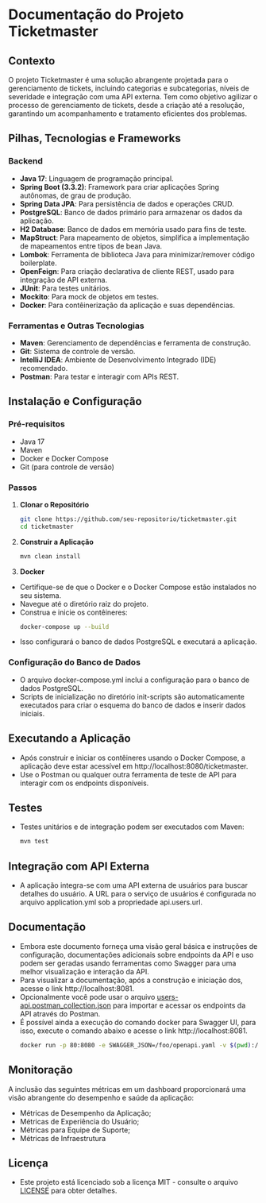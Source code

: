 # Documentação do Projeto Ticketmaster

## Contexto
O projeto Ticketmaster é uma solução abrangente projetada para o gerenciamento de tickets, incluindo categorias e subcategorias, níveis de severidade e integração com uma API externa. Tem como objetivo agilizar o processo de gerenciamento de tickets, desde a criação até a resolução, garantindo um acompanhamento e tratamento eficientes dos problemas.

## Pilhas, Tecnologias e Frameworks

### Backend
- **Java 17**: Linguagem de programação principal.
- **Spring Boot (3.3.2)**: Framework para criar aplicações Spring autônomas, de grau de produção.
- **Spring Data JPA**: Para persistência de dados e operações CRUD.
- **PostgreSQL**: Banco de dados primário para armazenar os dados da aplicação.
- **H2 Database**: Banco de dados em memória usado para fins de teste.
- **MapStruct**: Para mapeamento de objetos, simplifica a implementação de mapeamentos entre tipos de bean Java.
- **Lombok**: Ferramenta de biblioteca Java para minimizar/remover código boilerplate.
- **OpenFeign**: Para criação declarativa de cliente REST, usado para integração de API externa.
- **JUnit**: Para testes unitários.
- **Mockito**: Para mock de objetos em testes.
- **Docker**: Para contêinerização da aplicação e suas dependências.

### Ferramentas e Outras Tecnologias
- **Maven**: Gerenciamento de dependências e ferramenta de construção.
- **Git**: Sistema de controle de versão.
- **IntelliJ IDEA**: Ambiente de Desenvolvimento Integrado (IDE) recomendado.
- **Postman**: Para testar e interagir com APIs REST.

## Instalação e Configuração

### Pré-requisitos
- Java 17
- Maven
- Docker e Docker Compose
- Git (para controle de versão)

### Passos

1. **Clonar o Repositório**
   ```bash
   git clone https://github.com/seu-repositorio/ticketmaster.git
   cd ticketmaster

2. **Construir a Aplicação**
   ```bash
   mvn clean install

3. **Docker**
- Certifique-se de que o Docker e o Docker Compose estão instalados no seu sistema.
- Navegue até o diretório raiz do projeto.
- Construa e inicie os contêineres:
    ```bash
   docker-compose up --build
  
- Isso configurará o banco de dados PostgreSQL e executará a aplicação.

### Configuração do Banco de Dados
- O arquivo docker-compose.yml inclui a configuração para o banco de dados PostgreSQL.
- Scripts de inicialização no diretório init-scripts são automaticamente executados para criar o esquema do banco de dados e inserir dados iniciais.


## Executando a Aplicação
- Após construir e iniciar os contêineres usando o Docker Compose, a aplicação deve estar acessível em http://localhost:8080/ticketmaster.
- Use o Postman ou qualquer outra ferramenta de teste de API para interagir com os endpoints disponíveis.

## Testes
- Testes unitários e de integração podem ser executados com Maven:
    ```bash
   mvn test

## Integração com API Externa
- A aplicação integra-se com uma API externa de usuários para buscar detalhes do usuário. A URL para o serviço de usuários é configurada no arquivo application.yml sob a propriedade api.users.url.

## Documentação
- Embora este documento forneça uma visão geral básica e instruções de configuração, documentações adicionais sobre endpoints da API e uso podem ser geradas usando ferramentas como Swagger para uma melhor visualização e interação da API.
- Para visualizar a documentação, após a construção e iniciação dos, acesse o link http://localhost:8081.
- Opcionalmente você pode usar o arquivo [users-api.postman_collection.json](users-api.postman_collection.json) para importar e acessar os endpoints da API através do Postman.
- É possível ainda a execução do comando docker para Swagger UI, para isso, execute o comando abaixo e acesse o link http://localhost:8081.
    ```bash
    docker run -p 80:8080 -e SWAGGER_JSON=/foo/openapi.yaml -v $(pwd):/foo swaggerapi/swagger-ui

## Monitoração
A inclusão das seguintes métricas em um dashboard proporcionará uma visão abrangente do desempenho e saúde da aplicação:
- Métricas de Desempenho da Aplicação;
- Métricas de Experiência do Usuário;
- Métricas para Equipe de Suporte;
- Métricas de Infraestrutura

## Licença
- Este projeto está licenciado sob a licença MIT - consulte o arquivo [LICENSE](LICENSE) para obter detalhes.